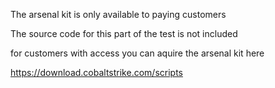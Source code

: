 The arsenal kit is only available to paying customers

The source code for this part of the test is not included

for customers with access you can aquire the arsenal kit here

https://download.cobaltstrike.com/scripts


